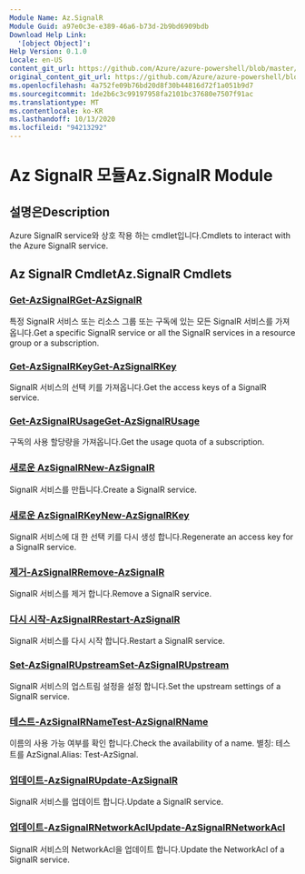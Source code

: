 ```yaml
---
Module Name: Az.SignalR
Module Guid: a97e0c3e-e389-46a6-b73d-2b9bd6909bdb
Download Help Link:
  '[object Object]': 
Help Version: 0.1.0
Locale: en-US
content_git_url: https://github.com/Azure/azure-powershell/blob/master/src/SignalR/SignalR/help/Az.SignalR.md
original_content_git_url: https://github.com/Azure/azure-powershell/blob/master/src/SignalR/SignalR/help/Az.SignalR.md
ms.openlocfilehash: 4a752fe09b76bd20d8f30b44816d72f1a051b9d7
ms.sourcegitcommit: 1de2b6c3c99197958fa2101bc37680e7507f91ac
ms.translationtype: MT
ms.contentlocale: ko-KR
ms.lasthandoff: 10/13/2020
ms.locfileid: "94213292"
---
```

# <span data-ttu-id="f3160-101">Az SignalR 모듈</span><span class="sxs-lookup"><span data-stu-id="f3160-101">Az.SignalR Module</span></span>
## <span data-ttu-id="f3160-102">설명은</span><span class="sxs-lookup"><span data-stu-id="f3160-102">Description</span></span>
<span data-ttu-id="f3160-103">Azure SignalR service와 상호 작용 하는 cmdlet입니다.</span><span class="sxs-lookup"><span data-stu-id="f3160-103">Cmdlets to interact with the Azure SignalR service.</span></span>

## <span data-ttu-id="f3160-104">Az SignalR Cmdlet</span><span class="sxs-lookup"><span data-stu-id="f3160-104">Az.SignalR Cmdlets</span></span>
### [<span data-ttu-id="f3160-105">Get-AzSignalR</span><span class="sxs-lookup"><span data-stu-id="f3160-105">Get-AzSignalR</span></span>](Get-AzSignalR.md)
<span data-ttu-id="f3160-106">특정 SignalR 서비스 또는 리소스 그룹 또는 구독에 있는 모든 SignalR 서비스를 가져옵니다.</span><span class="sxs-lookup"><span data-stu-id="f3160-106">Get a specific SignalR service or all the SignalR services in a resource group or a subscription.</span></span>

### [<span data-ttu-id="f3160-107">Get-AzSignalRKey</span><span class="sxs-lookup"><span data-stu-id="f3160-107">Get-AzSignalRKey</span></span>](Get-AzSignalRKey.md)
<span data-ttu-id="f3160-108">SignalR 서비스의 선택 키를 가져옵니다.</span><span class="sxs-lookup"><span data-stu-id="f3160-108">Get the access keys of a SignalR service.</span></span>

### [<span data-ttu-id="f3160-109">Get-AzSignalRUsage</span><span class="sxs-lookup"><span data-stu-id="f3160-109">Get-AzSignalRUsage</span></span>](Get-AzSignalRUsage.md)
<span data-ttu-id="f3160-110">구독의 사용 할당량을 가져옵니다.</span><span class="sxs-lookup"><span data-stu-id="f3160-110">Get the usage quota of a subscription.</span></span>

### [<span data-ttu-id="f3160-111">새로운 AzSignalR</span><span class="sxs-lookup"><span data-stu-id="f3160-111">New-AzSignalR</span></span>](New-AzSignalR.md)
<span data-ttu-id="f3160-112">SignalR 서비스를 만듭니다.</span><span class="sxs-lookup"><span data-stu-id="f3160-112">Create a SignalR service.</span></span>

### [<span data-ttu-id="f3160-113">새로운 AzSignalRKey</span><span class="sxs-lookup"><span data-stu-id="f3160-113">New-AzSignalRKey</span></span>](New-AzSignalRKey.md)
<span data-ttu-id="f3160-114">SignalR 서비스에 대 한 선택 키를 다시 생성 합니다.</span><span class="sxs-lookup"><span data-stu-id="f3160-114">Regenerate an access key for a SignalR service.</span></span>

### [<span data-ttu-id="f3160-115">제거-AzSignalR</span><span class="sxs-lookup"><span data-stu-id="f3160-115">Remove-AzSignalR</span></span>](Remove-AzSignalR.md)
<span data-ttu-id="f3160-116">SignalR 서비스를 제거 합니다.</span><span class="sxs-lookup"><span data-stu-id="f3160-116">Remove a SignalR service.</span></span>

### [<span data-ttu-id="f3160-117">다시 시작-AzSignalR</span><span class="sxs-lookup"><span data-stu-id="f3160-117">Restart-AzSignalR</span></span>](Restart-AzSignalR.md)
<span data-ttu-id="f3160-118">SignalR 서비스를 다시 시작 합니다.</span><span class="sxs-lookup"><span data-stu-id="f3160-118">Restart a SignalR service.</span></span>

### [<span data-ttu-id="f3160-119">Set-AzSignalRUpstream</span><span class="sxs-lookup"><span data-stu-id="f3160-119">Set-AzSignalRUpstream</span></span>](Set-AzSignalRUpstream.md)
<span data-ttu-id="f3160-120">SignalR 서비스의 업스트림 설정을 설정 합니다.</span><span class="sxs-lookup"><span data-stu-id="f3160-120">Set the upstream settings of a SignalR service.</span></span>

### [<span data-ttu-id="f3160-121">테스트-AzSignalRName</span><span class="sxs-lookup"><span data-stu-id="f3160-121">Test-AzSignalRName</span></span>](Test-AzSignalRName.md)
<span data-ttu-id="f3160-122">이름의 사용 가능 여부를 확인 합니다.</span><span class="sxs-lookup"><span data-stu-id="f3160-122">Check the availability of a name.</span></span> <span data-ttu-id="f3160-123">별칭: 테스트를 AzSignal.</span><span class="sxs-lookup"><span data-stu-id="f3160-123">Alias: Test-AzSignal.</span></span>

### [<span data-ttu-id="f3160-124">업데이트-AzSignalR</span><span class="sxs-lookup"><span data-stu-id="f3160-124">Update-AzSignalR</span></span>](Update-AzSignalR.md)
<span data-ttu-id="f3160-125">SignalR 서비스를 업데이트 합니다.</span><span class="sxs-lookup"><span data-stu-id="f3160-125">Update a SignalR service.</span></span>

### [<span data-ttu-id="f3160-126">업데이트-AzSignalRNetworkAcl</span><span class="sxs-lookup"><span data-stu-id="f3160-126">Update-AzSignalRNetworkAcl</span></span>](Update-AzSignalRNetworkAcl.md)
<span data-ttu-id="f3160-127">SignalR 서비스의 NetworkAcl을 업데이트 합니다.</span><span class="sxs-lookup"><span data-stu-id="f3160-127">Update the NetworkAcl of a SignalR service.</span></span>

